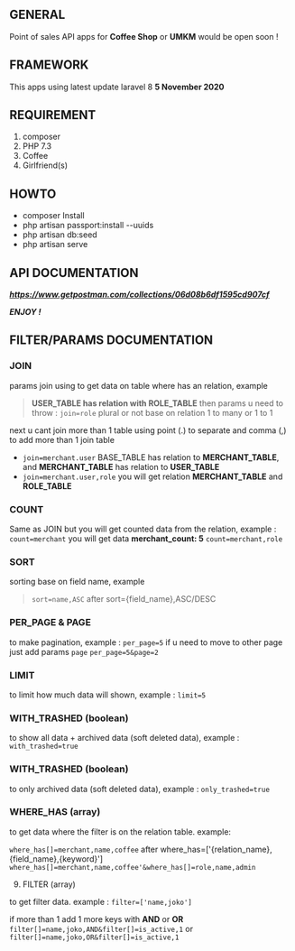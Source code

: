 ## GENERAL

Point of sales API apps for **Coffee Shop** or **UMKM** would be open soon !

## FRAMEWORK

This apps using latest update laravel 8 **5 November 2020**

## REQUIREMENT

1. composer
2. PHP 7.3
3. Coffee
4. Girlfriend(s)

## HOWTO

-   composer Install
-   php artisan passport:install --uuids
-   php artisan db:seed
-   php artisan serve

## API DOCUMENTATION

_**https://www.getpostman.com/collections/06d08b6df1595cd907cf**_

_**ENJOY !**_

## FILTER/PARAMS DOCUMENTATION

### JOIN

params join using to get data on table where has an relation, example
> **USER_TABLE has relation with ROLE_TABLE** then params u need to throw :
> `join=role` plural or not base on relation 1 to many or 1 to 1


next u cant join more than 1 table using point (.) to separate and comma (,) to add more than 1 join table
- `join=merchant.user` BASE_TABLE has relation to **MERCHANT_TABLE**, and **MERCHANT_TABLE** has relation to **USER_TABLE**
- `join=merchant.user,role` you will get relation **MERCHANT_TABLE** and **ROLE_TABLE**

### COUNT

Same as JOIN but you will get counted data from the relation, example :
`count=merchant` you will get data **merchant_count: 5**
`count=merchant,role`

### SORT

sorting base on field name, example
> `sort=name,ASC` after sort={field_name},ASC/DESC

### PER_PAGE & PAGE

to make pagination, example :
`per_page=5`
if u need to move to other page just add params `page`
`per_page=5&page=2`

### LIMIT

to limit how much data will shown, example :
`limit=5`

### WITH_TRASHED (boolean)

to show all data + archived data (soft deleted data), example :
`with_trashed=true`

### WITH_TRASHED (boolean)

to only archived data (soft deleted data), example :
`only_trashed=true`

### WHERE_HAS (array)

to get data where the filter is on the relation table. example:

`where_has[]=merchant,name,coffee` after where_has=['{relation_name},{field_name},{keyword}']
`where_has[]=merchant,name,coffee'&where_has[]=role,name,admin`

9. FILTER (array)

to get filter data. example :
`filter=['name,joko']`

if more than 1 add 1 more keys with **AND** or **OR**
`filter[]=name,joko,AND&filter[]=is_active,1`
or
`filter[]=name,joko,OR&filter[]=is_active,1`
